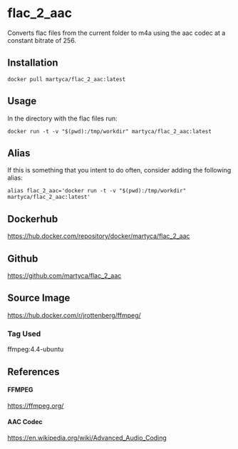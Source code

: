 # flac_2_aac
Converts flac files from the current folder to m4a using the aac codec at a constant bitrate of 256.
## Installation
`docker pull martyca/flac_2_aac:latest`
## Usage
In the directory with the flac files run:

`docker run -t -v "$(pwd):/tmp/workdir" martyca/flac_2_aac:latest`

## Alias
If this is something that you intent to do often, consider adding the following alias:

`alias flac_2_aac='docker run -t -v "$(pwd):/tmp/workdir" martyca/flac_2_aac:latest'`

## Dockerhub
https://hub.docker.com/repository/docker/martyca/flac_2_aac

## Github
https://github.com/martyca/flac_2_aac

## Source Image
https://hub.docker.com/r/jrottenberg/ffmpeg/
### Tag Used
ffmpeg:4.4-ubuntu

## References
#### FFMPEG
https://ffmpeg.org/
#### AAC Codec
https://en.wikipedia.org/wiki/Advanced_Audio_Coding